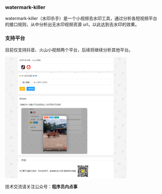 ### watermark-killer

watermark-killer（水印杀手）是一个小视频去水印工具，通过分析各短视频平台的接口规则，从中分析出无水印视频资源 url，以此达到去水印的效果。


### 支持平台


目前仅支持抖音、火山小视频两个平台，后续将继续分析其他平台。

<img src='https://github.com/chengxy-nds/watermark-killer/blob/main/img.png' width="400" height="400">

技术交流请关注公众号：**程序员内点事**
